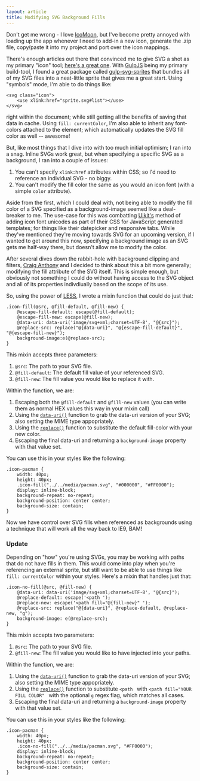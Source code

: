 ```yaml
---
layout: article
title: Modifying SVG Background Fills
---
```


Don't get me wrong - I love [IcoMoon](http://icomoon.io), but I've become pretty annoyed with loading up the app whenever I need to add-in a new icon, generate the .zip file, copy/paste it into my project and port over the icon mappings.

There's enough articles out there that convinced me to give SVG a shot as my primary "icon" tool; [here's a great one](http://css-tricks.com/svg-sprites-use-better-icon-fonts/). With [GulpJS](http://gulpjs.com) being my primary build-tool, I found a great package called [gulp-svg-sprites](https://www.npmjs.org/package/gulp-svg-sprites) that bundles all of my SVG files into a neat-little sprite that gives me a great start. Using "symbols" mode, I'm able to do things like:

    <svg class="icon">
        <use xlink:href="sprite.svg#list"></use>
    </svg>

right within the document; while still getting all the benefits of saving that data in cache. Using `fill: currentColor`, I'm also able to inherit any font-colors attached to the element; which automatically updates the SVG fill color as well -- awesome!

But, like most things that I dive into with too much initial optimism; I ran into a snag. Inline SVGs work great, but when specifying a specific SVG as a background, I ran into a couple of issues:

1. You can't specify `xlink:href` attributes within CSS; so I'd need to reference an individual SVG - no biggy.
1. You can't modify the fill color the same as you would an icon font (with a simple `color` attribute).

Aside from the first, which I could deal with, not being able to modify the fill color of a SVG specified as a background-image seemed like a deal-breaker to me. The use-case for this was combatting [UIkit's](http://getuikit.com) method of adding icon font unicodes as part of their CSS for JavaScript generated templates; for things like their datepicker and responsive tabs. While they've mentioned they're moving towards SVG for an upcoming version, if I wanted to get around this now, specifying a background image as an SVG gets me half-way there, but doesn't allow me to modify the color.

After several dives down the rabbit-hole with background clipping and filters, [Craig Anthony](https://twitter.com/Craig_Anthony) and I decided to think about this a bit more generally; modifying the fill attribute of the SVG itself. This is simple enough, but obviously not something I could do without having access to the SVG object and all of its properties indivdiually based on the scope of its use.

So, using the power of [LESS](http://lesscss.org), I wrote a mixin function that could do just that:

    .icon-fill(@src, @fill-default, @fill-new) {
        @escape-fill-default: escape(@fill-default);
        @escape-fill-new: escape(@fill-new);
        @data-uri: data-uri('image/svg+xml;charset=UTF-8', "@{src}");
        @replace-src: replace("@{data-uri}", "@{escape-fill-default}", "@{escape-fill-new}");
        background-image:e(@replace-src);
    }

This mixin accepts three parameters:

1. `@src`: The path to your SVG file.
1. `@fill-default`: The default fill value of your referenced SVG.
1. `@fill-new`: The fill value you would like to replace it with.

Within the function, we are:

1. Escaping both the `@fill-default` and `@fill-new` values (you can write them as normal HEX values this way in your mixin call)
1. Using the [`data-uri()`](http://lesscss.org/functions/#misc-functions-data-uri) function to grab the data-uri version of your SVG; also setting the MIME type appopriately.
1. Using the [`replace()`](http://lesscss.org/functions/#string-functions-replace) function to substitute the default fill-color with your new color.
1. Escaping the final data-uri and returning a `background-image` property with that value set.

You can use this in your styles like the following:

    .icon-pacman {
        width: 40px;
        height: 40px;
        .icon-fill("../../media/pacman.svg", "#000000", "#FF0000");
        display: inline-block;
        background-repeat: no-repeat;
        background-position: center center;
        background-size: contain;
    }

Now we have control over SVG fills when referenced as backgrounds using a technique that will work all the way back to IE9, BAM!

### Update

Depending on "how" you're using SVGs, you may be working with paths that do not have fills in them. This would come into play when you're referencing an external sprite, but still want to be able to use things like `fill: currentColor` within your styles. Here's a mixin that handles just that:

    .icon-no-fill(@src, @fill-new) {
        @data-uri: data-uri('image/svg+xml;charset=UTF-8', "@{src}");
        @replace-default: escape('<path ');
        @replace-new: escape('<path fill="@{fill-new}" ');
        @replace-src: replace("@{data-uri}", @replace-default, @replace-new, "g");
        background-image: e(@replace-src);
    }

This mixin accepts two parameters:

1. `@src`: The path to your SVG file.
1. `@fill-new`: The fill value you would like to have injected into your paths.

Within the function, we are:

1. Using the [`data-uri()`](http://lesscss.org/functions/#misc-functions-data-uri) function to grab the data-uri version of your SVG; also setting the MIME type appopriately.
1. Using the [`replace()`](http://lesscss.org/functions/#string-functions-replace) function to substitute `<path ` with `<path fill="YOUR FILL COLOR" ` with the optional `g` regex flag, which matches all cases.
1. Escaping the final data-uri and returning a `background-image` property with that value set.

You can use this in your styles like the following:

    .icon-pacman {
        width: 40px;
        height: 40px;
        .icon-no-fill("../../media/pacman.svg", "#FF0000");
        display: inline-block;
        background-repeat: no-repeat;
        background-position: center center;
        background-size: contain;
    }